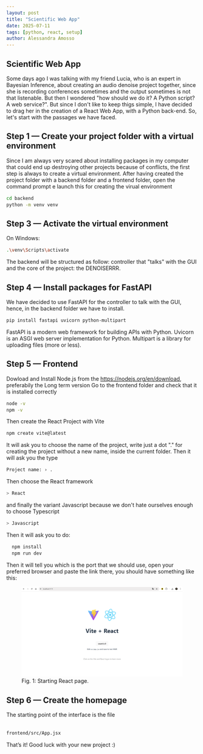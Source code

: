 ```yaml
---
layout: post
title: "Scientific Web App"
date: 2025-07-11
tags: [python, react, setup]
author: Alessandra Amosso
---
```


## Scientific Web App
Some days ago I was talking with my friend Lucia, who is an expert in Bayesian Inference, about creating an audio denoise project together, since she is recording conferences sometimes and the output sometimes is not that listenable. But then I wondered "how should we do it? A Python script? A web service?". But since I don't like to keep thigs simple, I have decided to drag her in the creation of a React Web App, with a Python back-end. So, let's start with the passages we have faced. 

## Step 1 — Create your project folder with a virtual environment

Since I am always very scared about installing packages in my computer that could end up destroying other projects because of conflicts, the first step is always to create a virtual environment.
After having created the project folder with a backend folder and a frontend folder, open the command prompt e launch this for creating the virual environment

```bash
cd backend
python -m venv venv
```
## Step 3 — Activate the virtual environment

On Windows:
```bash
.\venv\Scripts\activate
```

The backend will be structured as follow: controller that "talks" with the GUI and the core of the project: the DENOISERRR. 
## Step 4 — Install packages for FastAPI
We have decided to use FastAPI for the controller to talk with the GUI, hence, in the backend folder we have to install.

```bash
pip install fastapi uvicorn python-multipart
```

FastAPI is a modern web framework for building APIs with Python.
Uvicorn is an ASGI web server implementation for Python.
Multipart is a library for uploading files (more or less).



## Step 5 — Frontend
Dowload and Install Node.js from the https://nodejs.org/en/download, preferabily the Long term version
Go to the frontend folder and check that it is installed correctly
```bash
node -v
npm -v
```
Then create the React Project with Vite
```bash
npm create vite@latest
```
It will ask you to choose the name of the project, write just a dot "." for creating the project without a new name, inside the current folder.
Then it will ask you the type 


```bash
Project name: › .
```
Then choose the React framework


```bash
> React
```
and finally the variant Javascript because we don't hate ourselves enough to choose Typescript

```bash
> Javascript
```

Then it will ask you to do:


```bash
  npm install
  npm run dev
```

Then it will tell you which is the port that we should use, open your preferred browser and paste the link there, you should have something like this:

<figure>
  <img src="/assets/images/11_07_25/react_page.png" alt="Starting interface" width="800">
  <figcaption>Fig. 1: Starting React page. </figcaption>
</figure>

## Step 6 — Create the homepage


The starting point of the interface is the file
```bash

frontend/src/App.jsx 
```





That’s it!
Good luck with your new project :)

